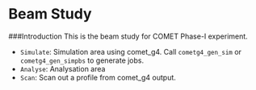 Beam Study
===

###Introduction
This is the beam study for COMET Phase-I experiment.  
* ``Simulate``: Simulation area using comet_g4. Call ``cometg4_gen_sim`` or ``cometg4_gen_simpbs`` to generate jobs.
* ``Analyse``: Analysation area
*   ``Scan``: Scan out a profile from comet_g4 output.
